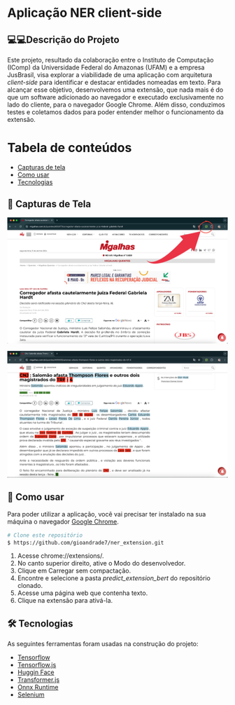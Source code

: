 # Aplicação NER client-side 

## 💻💻Descrição do Projeto
Este projeto, resultado da colaboração entre o Instituto de Computação (IComp) da Universidade Federal do Amazonas (UFAM) e a empresa JusBrasil, visa explorar a viabilidade de uma aplicação com arquitetura *client-side* para identificar e destacar entidades nomeadas em texto. Para alcançar esse objetivo, desenvolvemos uma extensão, que nada mais é do que um software adicionado ao navegador e executado exclusivamente no lado do cliente, para o navegador Google Chrome. Além disso, conduzimos testes e coletamos dados para poder entender melhor o funcionamento da extensão.

Tabela de conteúdos
=================
<!--ts-->
   * [Capturas de tela](#capturas-de-tela)
   * [Como usar](#como-usar)
   * [Tecnologias](#tecnologias)
<!--te-->

## 📸 Capturas de Tela

<p align="center">
  <img src="./assets/screenshot1.png" />
</p>

<p align="center">
  <img src="./assets/Screenshot2.png" />
</p>

## 📖 Como usar

Para poder utilizar a aplicação, você vai precisar ter instalado na sua máquina o navegador [Google Chrome](https://www.google.com/chrome/dr/download/?brand=JJTC&ds_kid=43700077663103092&gad_source=1&gclid=CjwKCAjwoPOwBhAeEiwAJuXRh6_4khON9QuxjT_aLSf2ldXvHtRgmmkHRSgigPImGnzoPdRMuQf2uRoCfFQQAvD_BwE&gclsrc=aw.ds).

```bash
# Clone este repositório
$ https://github.com/gioandrade7/ner_extension.git
```

1. Acesse chrome://extensions/.
2. No canto superior direito, ative o Modo do desenvolvedor.
3. Clique em Carregar sem compactação.
4. Encontre e selecione a pasta *predict_extension_bert* do repositório clonado.
5. Acesse uma página web que contenha texto.
6. Clique na extensão para ativá-la.

## 🛠 Tecnologias
As seguintes ferramentas foram usadas na construção do projeto:

- [Tensorflow](https://www.tensorflow.org/)
- [Tensorflow.js](https://www.tensorflow.org/js)
- [Huggin Face](https://huggingface.co/)
- [Transformer.js](https://huggingface.co/docs/transformers.js/en/index)
- [Onnx Runtime](https://onnxruntime.ai/)
- [Selenium](https://www.selenium.dev/)
